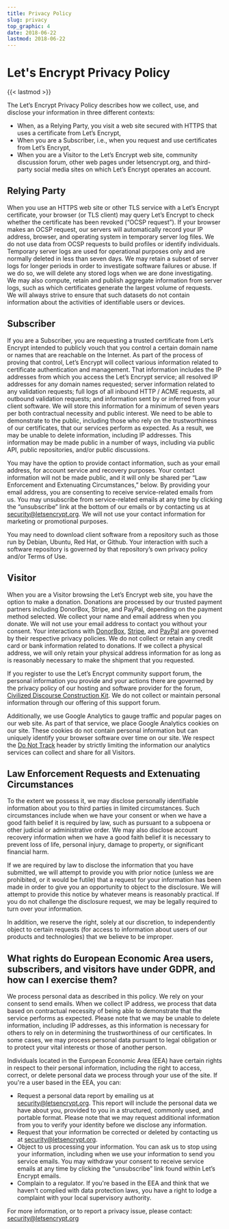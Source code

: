 ```yaml
---
title: Privacy Policy
slug: privacy
top_graphic: 4
date: 2018-06-22
lastmod: 2018-06-22
---
```


# Let's Encrypt Privacy Policy

{{< lastmod >}}

The Let’s Encrypt Privacy Policy describes how we collect, use, and disclose your information in three different contexts:

* When, as a Relying Party, you visit a web site secured with HTTPS that uses a certificate from Let’s Encrypt,
* When you are a Subscriber, i.e., when you request and use certificates from Let’s Encrypt,
* When you are a Visitor to the Let’s Encrypt web site, community discussion forum, other web pages under letsencrypt.org, and third-party social media sites on which Let’s Encrypt operates an account.

## Relying Party

When you use an HTTPS web site or other TLS service with a Let’s Encrypt certificate, your browser (or TLS client) may query Let’s Encrypt to check whether the certificate has been revoked (“OCSP request”). If your browser makes an OCSP request, our servers will automatically record your IP address, browser, and operating system in temporary server log files. We do not use data from OCSP requests to build profiles or identify individuals. Temporary server logs are used for operational purposes only and are normally deleted in less than seven days. We may retain a subset of server logs for longer periods in order to investigate software failures or abuse. If we do so, we will delete any stored logs when we are done investigating. We may also compute, retain and publish aggregate information from server logs, such as which certificates generate the largest volume of requests. We will always strive to ensure that such datasets do not contain information about the activities of identifiable users or devices.

## Subscriber

If you are a Subscriber, you are requesting a trusted certificate from Let’s Encrypt intended to publicly vouch that you control a certain domain name or names that are reachable on the Internet. As part of the process of proving that control, Let’s Encrypt will collect various information related to certificate authentication and management. That information includes the IP addresses from which you access the Let’s Encrypt service; all resolved IP addresses for any domain names requested; server information related to any validation requests; full logs of all inbound HTTP / ACME requests, all outbound validation requests; and information sent by or inferred from your client software. We will store this information for a minimum of seven years per both contractual necessity and public interest. We need to be able to demonstrate to the public, including those who rely on the trustworthiness of our certificates, that our services perform as expected. As a result, we may be unable to delete information, including IP addresses. This information may be made public in a number of ways, including via public API, public repositories, and/or public discussions.

You may have the option to provide contact information, such as your email address, for account service and recovery purposes. Your contact information will not be made public, and it will only be shared per “Law Enforcement and Extenuating Circumstances,” below. By providing your email address, you are consenting to receive service-related emails from us. You may unsubscribe from service-related emails at any time by clicking the “unsubscribe” link at the bottom of our emails or by contacting us at [security@letsencrypt.org](mailto:security@letsencrypt.org). We will not use your contact information for marketing or promotional purposes.

You may need to download client software from a repository such as those run by Debian, Ubuntu, Red Hat, or Github. Your interaction with such a software repository is governed by that repository’s own privacy policy and/or Terms of Use.

## Visitor

When you are a Visitor browsing the Let’s Encrypt web site, you have the option to make a donation. Donations are processed by our trusted payment partners including DonorBox, Stripe, and PayPal, depending on the payment method selected. We collect your name and email address when you donate. We will not use your email address to contact you without your consent. Your interactions with [DonorBox](https://donorbox.org/privacy), [Stripe](https://stripe.com/privacy/), and [PayPal](https://www.paypal.com/us/webapps/mpp/ua/privacy-full) are governed by their respective privacy policies. We do not collect or retain any credit card or bank information related to donations. If we collect a physical address, we will only retain your physical address information for as long as is reasonably necessary to make the shipment that you requested.

If you register to use the Let’s Encrypt community support forum, the personal information you provide and your actions there are governed by the privacy policy of our hosting and software provider for the forum, [Civilized Discourse Construction Kit](https://www.discourse.org/privacy). We do not collect or maintain personal information through our offering of this support forum.

Additionally, we use Google Analytics to gauge traffic and popular pages on our web site. As part of that service, we place Google Analytics cookies on our site. These cookies do not contain personal information but can uniquely identify your browser software over time on our site. We respect the [Do Not Track](http://donottrack.us/) header by strictly limiting the information our analytics services can collect and share for all Visitors.

## Law Enforcement Requests and Extenuating Circumstances

To the extent we possess it, we may disclose personally identifiable information about you to third parties in limited circumstances. Such circumstances include when we have your consent or when we have a good faith belief it is required by law, such as pursuant to a subpoena or other judicial or administrative order. We may also disclose account recovery information when we have a good faith belief it is necessary to prevent loss of life, personal injury, damage to property, or significant financial harm.

If we are required by law to disclose the information that you have submitted, we will attempt to provide you with prior notice (unless we are prohibited, or it would be futile) that a request for your information has been made in order to give you an opportunity to object to the disclosure. We will attempt to provide this notice by whatever means is reasonably practical. If you do not challenge the disclosure request, we may be legally required to turn over your information.

In addition, we reserve the right, solely at our discretion, to independently object to certain requests (for access to information about users of our products and technologies) that we believe to be improper.

## What rights do European Economic Area users, subscribers, and visitors have under GDPR, and how can I exercise them?

We process personal data as described in this policy. We rely on your consent to send emails. When we collect IP address, we process that data based on contractual necessity of being able to demonstrate that the service performs as expected. Please note that we may be unable to delete information, including IP addresses, as this information is necessary for others to rely on in determining the trustworthiness of our certificates. In some cases, we may process personal data pursuant to legal obligation or to protect your vital interests or those of another person.

Individuals located in the European Economic Area (EEA) have certain rights in respect to their personal information, including the right to access, correct, or delete personal data we process through your use of the site. If you're a user based in the EEA, you can:

* Request a personal data report by emailing us at security@letsencrypt.org. This report will include the personal data we have about you, provided to you in a structured, commonly used, and portable format. Please note that we may request additional information from you to verify your identity before we disclose any information.
* Request that your information be corrected or deleted by contacting us at security@letsencrypt.org.
* Object to us processing your information. You can ask us to stop using your information, including when we use your information to send you service emails. You may withdraw your consent to receive service emails at any time by clicking the “unsubscribe” link found within Let’s Encrypt emails.
* Complain to a regulator. If you're based in the EEA and think that we haven't complied with data protection laws, you have a right to lodge a complaint with your local supervisory authority.

For more information, or to report a privacy issue, please contact: [security@letsencrypt.org](mailto:security@letsencrypt.org)
